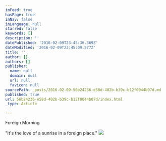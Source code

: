 ```yaml
---
inFeed: true
hasPage: true
inNav: false
inLanguage: null
starred: false
keywords: []
description: ''
datePublished: '2016-02-09T23:45:36.369Z'
dateModified: '2016-02-09T23:45:09.577Z'
title: ''
author: []
authors: []
publisher:
  name: null
  domain: null
  url: null
  favicon: null
sourcePath: _posts/2016-02-09-56b24236-e58d-402b-b39c-b12f0044b07d.md
published: true
url: 56b24236-e58d-402b-b39c-b12f0044b07d/index.html
_type: Article

---
```

Foreign Morning 

"It's the love of a sunrise in a foreign place." ![](https://the-grid-user-content.s3-us-west-2.amazonaws.com/16d75a0f-ca97-4f26-a47a-051b10a7dc5d.jpg)